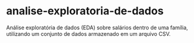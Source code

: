 # analise-exploratoria-de-dados
Análise exploratória de dados (EDA) sobre salários dentro de uma família, utilizando um conjunto de dados armazenado em um arquivo CSV.
